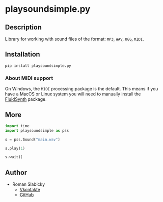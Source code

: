 # playsoundsimple.py
## Description
Library for working with sound files of the format: `MP3`, `WAV`, `OGG`, `MIDI`.

## Installation
```
pip install playsoundsimple.py
```

### About MIDI support
On Windows, the `MIDI` processing package is the default.
This means if you have a MacOS or Linux system you will need to manually install the [FluidSynth](https://github.com/FluidSynth/fluidsynth/wiki/Download) package.

## More
```python
import time
import playsoundsimple as pss

s = pss.Sound("main.wav")

s.play(1)

s.wait()
```

## Author
- Roman Slabicky
    - [Vkontakte](https://vk.com/romanin2)
    - [GitHub](https://github.com/romanin-rf)
